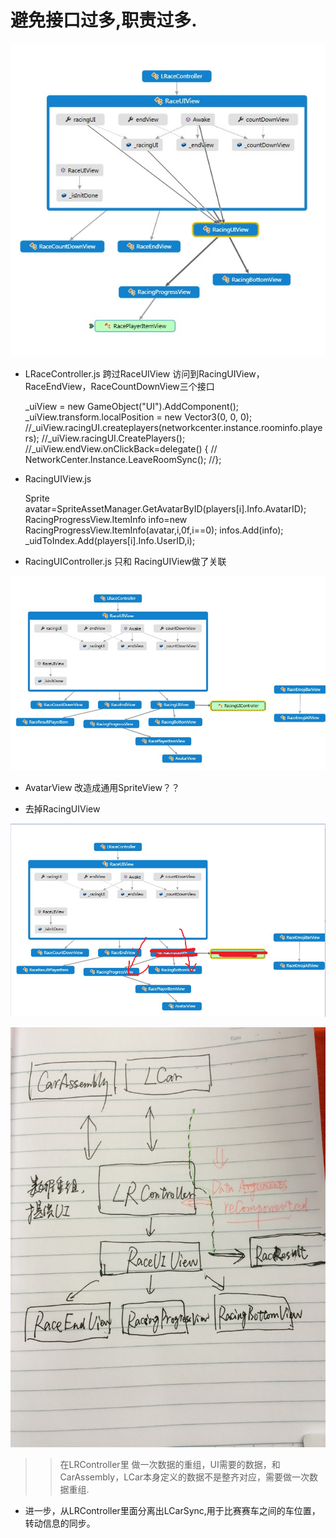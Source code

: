 # 避免接口过多,职责过多.

![Alt text](archives/fq/images/2014-10-27-01.JPG)

+ LRaceController.js  跨过RaceUIView 访问到RacingUIView，RaceEndView，RaceCountDownView三个接口 


	_uiView = new GameObject("UI").AddComponent<RaceUIView>();
    _uiView.transform.localPosition = new Vector3(0, 0, 0);
    //_uiView.racingUI.createplayers(networkcenter.instance.roominfo.players);
    //_uiView.racingUI.CreatePlayers();
    //_uiView.endView.onClickBack=delegate() {
    //    NetworkCenter.Instance.LeaveRoomSync();
    //};
    

+ RacingUIView.js



	Sprite avatar=SpriteAssetManager.GetAvatarByID(players[i].Info.AvatarID);
    RacingProgressView.ItemInfo info=new RacingProgressView.ItemInfo(avatar,i,0f,i==0);
    infos.Add(info);
    _uidToIndex.Add(players[i].Info.UserID,i);
    
    
+ RacingUIController.js 只和 RacingUIView做了关联
    
![RacingUIController.js 只和 RacingUIView做了关联](archives/fq/images/2014-10-27-02.JPG)

	
	
+ AvatarView 改造成通用SpriteView？？


+ 去掉RacingUIView

![Alt text](archives/fq/images/2014-11-13-01.png)	

![Alt text](archives/fq/images/2014-11-13-02.png)


>> 在LRController里 做一次数据的重组，UI需要的数据，和CarAssembly，LCar本身定义的数据不是整齐对应，需要做一次数据重组.

+ 进一步，从LRController里面分离出LCarSync,用于比赛赛车之间的车位置，转动信息的同步。

